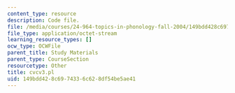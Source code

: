 ```yaml
---
content_type: resource
description: Code file.
file: /media/courses/24-964-topics-in-phonology-fall-2004/149bdd428c6974336c628df54be5ae41_cvcv3.pl
file_type: application/octet-stream
learning_resource_types: []
ocw_type: OCWFile
parent_title: Study Materials
parent_type: CourseSection
resourcetype: Other
title: cvcv3.pl
uid: 149bdd42-8c69-7433-6c62-8df54be5ae41
---
```


